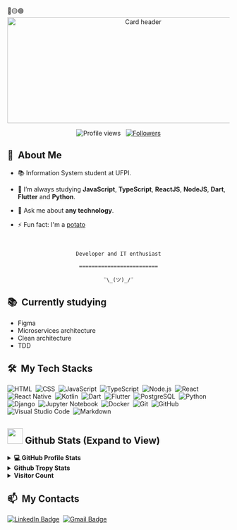 <div>
🔴🟡🟢

<br>

</div>
<div align="center">
  <img src="https://github.com/Ivichec/Ivichec/assets/124150320/327d3318-1ea1-4517-a3dc-c0bed2a5c55e" alt="Card header" width="600" height="240"/>
</div>

<p align="center">
  <img src="https://komarev.com/ghpvc/?username=Ivichec&color=blueviolet" alt="Profile views" />
  &nbsp;
  <a href="https://github.com/Ivichec?tab=followers">
    <img src="https://img.shields.io/github/followers/Ivichec?style=social" alt="Followers" />
  </a>
</p>


<div>

  ## 🧭 &nbsp;About Me

  - 📚 Information System student at UFPI.
  <!-- - 🔭 I'm currently working on <a href="#">MyJob</a> -->

  - 🌱  I’m always studying **JavaScript**, **TypeScript**, **ReactJS**, **NodeJS**, **Dart**, **Flutter** and **Python**.

  - 💬 Ask me about **any technology**.

  - ⚡ Fun fact: I'm a <a href="https://en.wikipedia.org/wiki/Potato">potato</a>

  <br>
  

</div>


<div align="center">

  `Developer and IT enthusiast`
  <br>

  `=========================`
  <br>

  `¯\_(ツ)_/¯`
</div>


<div>

  ## 📚 &nbsp;Currently studying

  - Figma
  - Microservices architecture
  - Clean architecture
  - TDD

</div>


<div>

  ## 🛠️ &nbsp;My Tech Stacks

  ![HTML](https://img.shields.io/badge/-HTML-0D1117?style=flat&logo=HTML5)&nbsp;
  ![CSS](https://img.shields.io/badge/-CSS-0D1117?style=flat&logo=CSS3&logoColor=1572B6)&nbsp;
  ![JavaScript](https://img.shields.io/badge/-JavaScript-0D1117?style=flat&logo=javascript)&nbsp;
  ![TypeScript](https://img.shields.io/badge/-TypeScript-0D1117?style=flat&logo=typescript)&nbsp;
  ![Node.js](https://img.shields.io/badge/-Node.js-0D1117?style=flat&logo=node.js)&nbsp;
  ![React](https://img.shields.io/badge/-React-0D1117?style=flat&logo=react)&nbsp;
  ![React Native](https://img.shields.io/badge/-React%20Native-0D1117?style=flat&logo=react)&nbsp;
  ![Kotlin](https://img.shields.io/badge/-Kotlin-0D1117?style=flat&logo=kotlin)&nbsp;
  ![Dart](https://img.shields.io/badge/-Dart-0D1117?style=flat&logo=dart)&nbsp;
  ![Flutter](https://img.shields.io/badge/-Flutter-0D1117?style=flat&logo=flutter)&nbsp;
  ![PostgreSQL](https://img.shields.io/badge/-PostgreSQL-0D1117?style=flat&logo=postgresql)&nbsp;
  ![Python](https://img.shields.io/badge/-Python-0D1117?style=flat&logo=python)&nbsp;
  ![Django](https://img.shields.io/badge/-Django-0D1117?style=flat&logo=django)&nbsp;
  ![Jupyter Notebook](https://img.shields.io/badge/-Jupyter%20Notebook-0D1117?style=flat&logo=jupyter)&nbsp;
  ![Docker](https://img.shields.io/badge/-Docker-0D1117?style=flat&logo=docker)&nbsp;
  ![Git](https://img.shields.io/badge/-Git-0D1117?style=flat&logo=git)&nbsp;
  ![GitHub](https://img.shields.io/badge/-GitHub-0D1117?style=flat&logo=github)&nbsp;
  ![Visual Studio Code](https://img.shields.io/badge/-VS%20Code-0D1117?style=flat&logo=visual-studio-code&logoColor=007ACC)&nbsp;
  ![Markdown](https://img.shields.io/badge/-Markdown-0D1117?style=flat&logo=markdown)

</div>


<div>

<h2> <img src = "https://i.pinimg.com/originals/65/c4/f4/65c4f452571be1261e9c623f7da488ac.gif" width = 35px> Github Stats (Expand to View) </h2>

<details> 
  <summary><b>💻 GitHub Profile Stats</b></summary>
  <br/>
  <p align="center">
    <a href="https://github.com/Ivichec/github-readme-stats"><img alt="Ivichec Github Stats" src="https://github-readme-stats.vercel.app/api?username=Ivichec&show_icons=true&count_private=true&theme=algolia" height="192px"/></a>
<br/>
  &nbsp;
	  <img src="https://github-readme-stats.vercel.app/api/top-langs?username=Ivichec&show_icons=true&locale=en&layout=compact&theme=algolia" alt="Ivichec" height="192px"/>
  <br/>
  </p>
</details>


<details>
  <summary><b>Github Tropy Stats</b></summary>
  <br/>
   <a href="https://github.com/Ivichec"> <img src="https://github-profile-trophy.vercel.app/?username=Ivichec&theme=algolia&rank=S,AAA,AA,B,C,A&margin-w=10" alt="Rizsyad :: Tropy Stats" /></a>
  <br/>
</details>


<details>
  <summary><b>Visitor Count</b></summary>
  <br/>
   <a href="https://github.com/Ivichec">
        <img src="https://profile-counter.glitch.me/{Ivichec}/count.svg" alt="Ivichec :: Visitor's Count" />
    </a>
  <br/>
</details>
</div>

<div>

  ## 📫 &nbsp;My Contacts

  <!-- [![Portfolio Badge](https://img.shields.io/badge/-Portifolio-blueviolet?style=flat-square&logo=Portfolio&logoColor=white)](https://pepyn0.github.io/)&nbsp; -->
  [![LinkedIn Badge](https://img.shields.io/badge/-Iv%C3%A1n%20Checa-blue?style=flat-square&logo=Linkedin&logoColor=white&link=https://www.linkedin.com/in/ivanchecagarcia/)](https://www.linkedin.com/in/ivanchecagarcia/)&nbsp;
  [![Gmail Badge](https://img.shields.io/badge/-ivanchecag2004@gmail.com-red?style=flat-square&logo=Gmail&logoColor=white)](mailto:ivanchecag2004@gmail.com)&nbsp;

</div>

